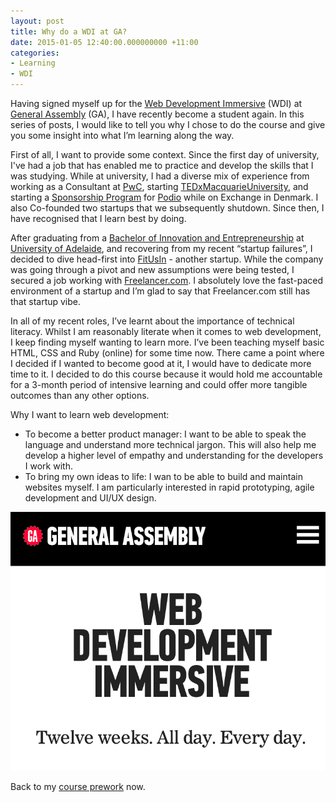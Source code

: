 ```yaml
---
layout: post
title: Why do a WDI at GA?
date: 2015-01-05 12:40:00.000000000 +11:00
categories:
- Learning
- WDI
---
```


Having signed myself up for the [Web Development Immersive](https://generalassemb.ly/education/web-development-immersive/sydney "Web Development Immersive - General Assembly (Sydney)") (WDI) at [General Assembly](https://generalassemb.ly/ "General Assembly") (GA), I have recently become a student again. In this series of posts, I would like to tell you why I chose to do the course and give you some insight into what I’m learning along the way.

First of all, I want to provide some context. Since the first day of university, I've had a job that has enabled me to practice and develop the skills that I was studying. While at university, I had a diverse mix of experience from working as a Consultant at [PwC](http://pwc.com.au/ "PwC"), starting [TEDxMacquarieUniversity](http://www.tedxmacquarieuniversity.com/ "TEDxMacquarieUniversity"), and starting a [Sponsorship Program](https://podio.com/site/sponsorships "Podio Sponsorships") for [Podio](https://podio.com/ "Podio") while on Exchange in Denmark. I also Co-founded two startups that we subsequently shutdown. Since then, I have recognised that I learn best by doing.

After graduating from a [Bachelor of Innovation and Entrepreneurship](http://www.adelaide.edu.au/degree-finder/binne_binnent.html "Bachelor of Innovation and Entrepreneurship") at [University of Adelaide](http://www.adelaide.edu.au/ "University of Adelaide"), and recovering from my recent “startup failures”, I decided to dive head-first into [FitUsIn](http://www.fitusin.com/ "FitUsIn") - another startup. While the company was going through a pivot and new assumptions were being tested, I secured a job working with [Freelancer.com](https://www.freelancer.com "Freelancer.com"). I absolutely love the fast-paced environment of a startup and I’m glad to say that Freelancer.com still has that startup vibe.

In all of my recent roles, I’ve learnt about the importance of technical literacy. Whilst I am reasonably literate when it comes to web development, I keep finding myself wanting to learn more. I’ve been teaching myself basic HTML, CSS and Ruby (online) for some time now. There came a point where I decided if I wanted to become good at it, I would have to dedicate more time to it. I decided to do this course because it would hold me accountable for a 3-month period of intensive learning and could offer more tangible outcomes than any other options.

Why I want to learn web development:

*   To become a better product manager: I want to be able to speak the language and understand more technical jargon. This will also help me develop a higher level of empathy and understanding for the developers I work with.
*   To bring my own ideas to life: I wan to be able to build and maintain websites myself. I am particularly interested in rapid prototyping, agile development and UI/UX design.

![GA WDI](/public/images/blog/ga-wdi.png)

Back to my [course prework](/blog/wdi-course-prework/ "WDI Course Prework") now.